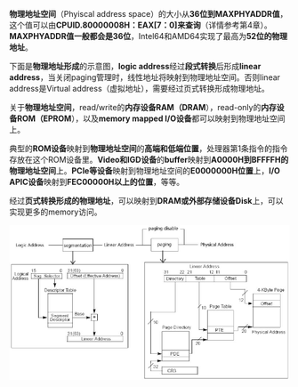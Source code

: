 **物理地址空间**（Phyiscal address space）的大小从**36位到MAXPHYADDR值**，这个值可以由**CPUID.80000008H：EAX[7：0]来查询**（详情参考第4章）。**MAXPHYADDR值一般都会是36位**，Intel64和AMD64实现了最高为**52位的物理地址**。

下面是**物理地址形成**的示意图，**logic address**经过**段式转换**后形成**linear address**，当关闭paging管理时，线性地址将映射到物理地址空间。否则linear address是Virtual address（虚拟地址），需要经过页式转换形成物理地址。

关于**物理地址空间**，read/write的**内存设备RAM（DRAM**），read\-only的**内存设备ROM（EPROM**），以及**memory mapped I/O设备**都可以映射到物理地址空间上。

典型的**ROM设备**映射到**物理地址空间**的**高端和低端位置**，处理器第1条指令的指令存放在这个ROM设备里。**Video和IGD设备**的**buffer**映射到**A0000H到BFFFFH的物理地址空间**上。**PCIe等设备**映射到物理地址空间的**E0000000H位置**上，**I/O APIC设备**映射到**FEC00000H以上的位置**，等等。

经过**页式转换形成的物理地址**，可以映射到**DRAM或外部存储设备Disk**上，可以实现更多的memory访问。

![config](./images/3.png)